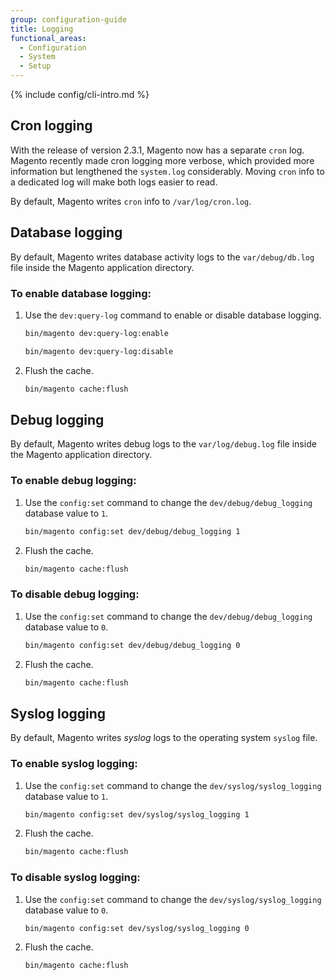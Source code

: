 ```yaml
---
group: configuration-guide
title: Logging
functional_areas:
  - Configuration
  - System
  - Setup
---
```


{% include config/cli-intro.md %}

## Cron logging

With the release of version 2.3.1, Magento now has a separate `cron` log. 
Magento recently made cron logging more verbose, which provided more information but lengthened the `system.log` considerably. 
Moving `cron` info to a dedicated log will make both logs easier to read.

By default, Magento writes `cron` info to `/var/log/cron.log`.

## Database logging

By default, Magento writes database activity logs to the `var/debug/db.log` file inside the Magento application directory.

### To enable database logging:

1. Use the `dev:query-log` command to enable or disable database logging.

    ```bash
    bin/magento dev:query-log:enable
    ```
    ```bash
    bin/magento dev:query-log:disable
    ```

2. Flush the cache.

    ```bash
    bin/magento cache:flush
    ```

## Debug logging

By default, Magento writes debug logs to the `var/log/debug.log` file inside the Magento application directory.

### To enable debug logging:

1. Use the `config:set` command to change the `dev/debug/debug_logging` database value to `1`.

    ```bash
    bin/magento config:set dev/debug/debug_logging 1
    ```

1. Flush the cache.

    ```bash
    bin/magento cache:flush
    ```

### To disable debug logging:

1. Use the `config:set` command to change the `dev/debug/debug_logging` database value to `0`.

    ```bash
    bin/magento config:set dev/debug/debug_logging 0
    ```

1. Flush the cache.

    ```bash
    bin/magento cache:flush
    ```

## Syslog logging

By default, Magento writes _syslog_ logs to the operating system `syslog` file.

### To enable syslog logging:

1. Use the `config:set` command to change the `dev/syslog/syslog_logging` database value to `1`.

    ```bash
    bin/magento config:set dev/syslog/syslog_logging 1
    ```

1. Flush the cache.

    ```bash
    bin/magento cache:flush
    ```

### To disable syslog logging:

1. Use the `config:set` command to change the `dev/syslog/syslog_logging` database value to `0`.

    ```bash
    bin/magento config:set dev/syslog/syslog_logging 0
    ```

1. Flush the cache.

    ```bash
    bin/magento cache:flush
    ```
